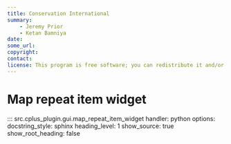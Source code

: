 ```yaml
---
title: Conservation International
summary:
    - Jeremy Prior
    - Ketan Bamniya
date:
some_url:
copyright:
contact:
license: This program is free software; you can redistribute it and/or modify it under the terms of the GNU Affero General Public License as published by the Free Software Foundation; either version 3 of the License, or (at your option) any later version.
---
```


# Map repeat item widget

::: src.cplus_plugin.gui.map_repeat_item_widget
    handler: python
    options:
        docstring_style: sphinx
        heading_level: 1
        show_source: true
        show_root_heading: false